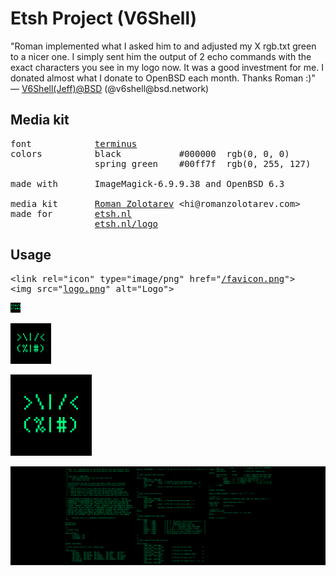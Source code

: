 # Etsh Project (V6Shell)

<p class="ni">"Roman implemented what I asked him to and adjusted my X rgb.txt
green to a nicer one. I simply sent him the output of 2 echo commands
with the exact characters you see in my logo now. It was a good
investment for me. I donated almost what I donate to OpenBSD each
month. Thanks Roman :)"<br>&mdash;
<a href="https://bsd.network/@v6shell/100533143813396001" title="12 Aug 2018">V6Shell(Jeff)@BSD</a>
(@v6shell@bsd.network)

## Media kit

<pre>
font            <a href="http://terminus-font.sourceforge.net/">terminus</a>
colors          black           #000000  rgb(0, 0, 0)
                spring green    #00ff7f  rgb(0, 255, 127)

made with       ImageMagick-6.9.9.38 and OpenBSD 6.3

media kit       <a href="https://www.romanzolotarev.com">Roman Zolotarev</a> &lt;hi@romanzolotarev.com&gt;
made for        <a href="https://etsh.nl/">etsh.nl</a>
                <a href="https://etsh.nl/logo/">etsh.nl/logo</a>
</pre>

## Usage

<pre>
&lt;link rel="icon" type="image/png" href="<a href="favicon.png">/favicon.png</a>"&gt;
&lt;img src="<a href="logo.png">logo.png</a>" alt="Logo"&gt;
</pre>

<img
  src="favicon.png"
  style="width: 16px;"
  alt="16x16 square"
  title="favicon.png 16x16 107B">

<img
  src="logo.png"
  style="width: 65px;"
  alt="65x65 square"
  title="logo.png 260x260 (65x65 square) 263B">

<img
  src="logo.png"
  style="width: 130px;"
  class="br-100"
  title="logo.png 260x260 (130x130 round) 263B">

<img
  src="header.png"
  style="width: 750px;"
  alt="1500x500"
  title="header.png 3000x1000 (1500x500) 30540B">
